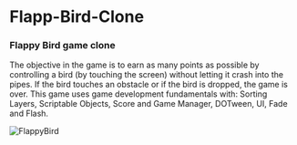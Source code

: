 # Flapp-Bird-Clone

### Flappy Bird game clone
The objective in the game is to earn as many points as possible by
controlling a bird (by touching the screen) without letting it crash into the
pipes. If the bird touches an obstacle or if the bird is dropped, the game is
over.
This game uses game development fundamentals with: Sorting Layers,
Scriptable Objects, Score and Game Manager, DOTween, UI, Fade and
Flash.

![FlappyBird](https://user-images.githubusercontent.com/82418962/159796395-318ca6cc-cc18-4fb2-9735-73a62fba91a5.gif)
